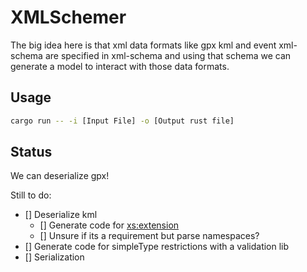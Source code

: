 # XMLSchemer

The big idea here is that xml data formats like gpx kml and event xml-schema are specified in xml-schema and using that schema we can generate a model to interact with those data formats.

## Usage

```bash
cargo run -- -i [Input File] -o [Output rust file]
```

## Status
We can deserialize gpx!

Still to do:
- [] Deserialize kml
    - [] Generate code for <xs:extension>
    - [] Unsure if its a requirement but parse namespaces?
- [] Generate code for simpleType restrictions with a validation lib
- [] Serialization